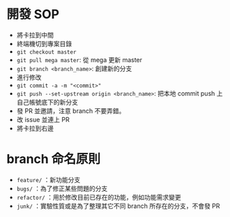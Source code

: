 # 開發 SOP
- 將卡拉到中間
- 終端機切到專案目錄
- `git checkout master`
- `git pull mega master`: 從 mega 更新 master
- `git branch <branch_name>`: 創建新的分支
- 進行修改
- `git commit -a -m "<commit>"`
- `git push --set-upstream origin <branch_name>`: 把本地 commit push 上自己帳號底下的新分支
- 發 PR 並邀請，注意 branch 不要弄錯。
- 改 issue 並連上 PR
- 將卡拉到右邊

# branch 命名原則

- `feature/` ：新功能分支
- `bugs/` ：為了修正某些問題的分支
- `refactor/` ：用於修改目前已存在的功能，例如功能需求變更
- `junk/` ：實驗性質或是為了整理其它不同 branch 所存在的分支，不會發 PR
